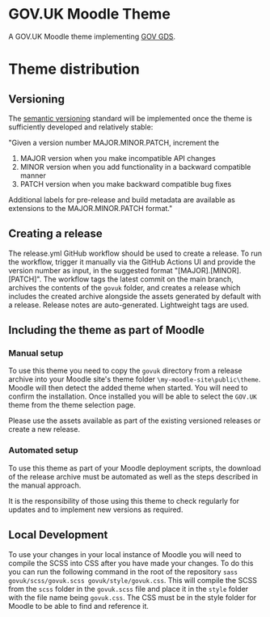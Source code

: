 # GOV.UK Moodle Theme
A GOV.UK Moodle theme implementing [GOV GDS](https://design-system.service.gov.uk/).

# Theme distribution
## Versioning
The [semantic versioning](https://semver.org/) standard will be implemented once the theme is sufficiently developed and relatively stable:

"Given a version number MAJOR.MINOR.PATCH, increment the

1. MAJOR version when you make incompatible API changes
2. MINOR version when you add functionality in a backward compatible manner
3. PATCH version when you make backward compatible bug fixes

Additional labels for pre-release and build metadata are available as extensions to the MAJOR.MINOR.PATCH format."

## Creating a release
The release.yml GitHub workflow should be used to create a release. To run the workflow, trigger it manually via the GitHub Actions UI and provide the version number as input, in the suggested format "[MAJOR].[MINOR].[PATCH]". 
The workflow tags the latest commit on the main branch, archives the contents of the `govuk` folder, and creates a release which includes the created archive alongside the assets generated by default with a release. Release notes are auto-generated. Lightweight tags are used.

## Including the theme as part of Moodle
### Manual setup
To use this theme you need to copy the `govuk` directory from a release archive into your Moodle site's theme folder `\my-moodle-site\public\theme`. Moodle will then detect the added theme when started. You will need to confirm the installation. Once installed you will be able to select the `GOV.UK` theme from the theme selection page.

Please use the assets available as part of the existing versioned releases or create a new release.

### Automated setup
To use this theme as part of your Moodle deployment scripts, the download of the release archive must be automated as well as the steps described in the manual approach. 

It is the responsibility of those using this theme to check regularly for updates and to implement new versions as required. 

## Local Development
To use your changes in your local instance of Moodle you will need to compile the SCSS into CSS after you have made your changes. To do this you can run the following command in the root of the repository `sass govuk/scss/govuk.scss govuk/style/govuk.css`. This will compile the SCSS from the `scss` folder in the `govuk.scss` file and place it in the `style` folder with the file name being `govuk.css`. The CSS must be in the style folder for Moodle to be able to find and reference it.